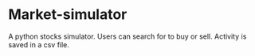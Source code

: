 # Market-simulator

A python stocks simulator. Users can search for to buy or sell. Activity is saved in a csv file.
